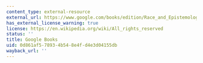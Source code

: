 ```yaml
---
content_type: external-resource
external_url: https://www.google.com/books/edition/Race_and_Epistemologies_of_Ignorance/8RxSY43LYj4C?hl=en&gbpv=1
has_external_license_warning: true
license: https://en.wikipedia.org/wiki/All_rights_reserved
status: ''
title: Google Books
uid: 0d861af5-7893-4b54-8e4f-d4e3d04155db
wayback_url: ''
---
```

